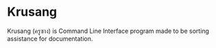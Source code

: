 # Krusang
Krusang (ครูซาง) is Command Line Interface program made to be sorting assistance for documentation.
